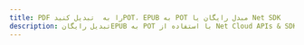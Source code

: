 ---title: PDF را به  تبدیل کنیدPOT، EPUB به POT مبدل رایگان یا Net SDKdescription: تبدیل رایگانEPUB به POT با استفاده از Net Cloud APIs & SDK همچنین اسناد PDF را در Cloud ایجاد، ویرایش و رندر کنید.---